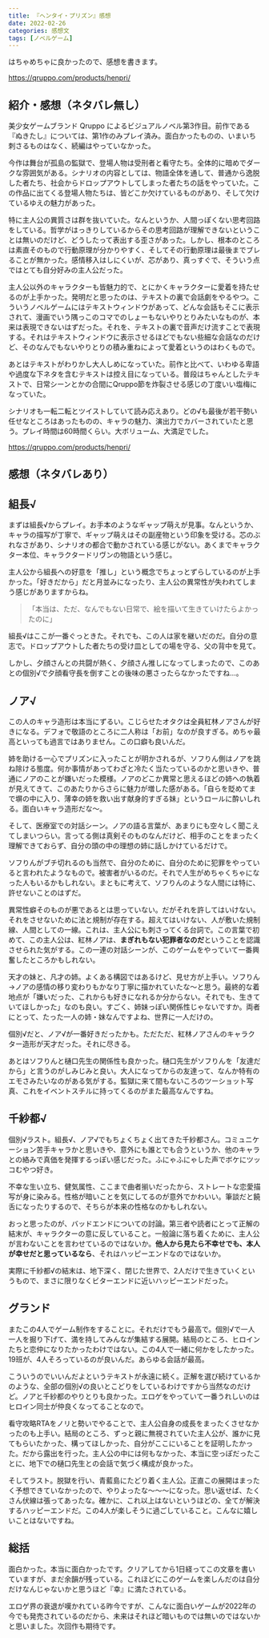 ```yaml
---
title: 『ヘンタイ・プリズン』感想
date: 2022-02-26
categories: 感想文
tags: [ノベルゲーム]
---
```


はちゃめちゃに良かったので、感想を書きます。

https://qruppo.com/products/henpri/


## 紹介・感想（ネタバレ無し）

美少女ゲームブランド Qruppo によるビジュアルノベル第3作目。前作である『ぬきたし』については、第1作のみプレイ済み。面白かったものの、いまいち刺さるものはなく、続編はやっていなかった。

今作は舞台が孤島の監獄で、登場人物は受刑者と看守たち。全体的に暗めでダークな雰囲気がある。シナリオの内容としては、物語全体を通して、普通から逸脱した者たち、社会からドロップアウトしてしまった者たちの話をやっていた。この作品に出てくる登場人物たちは、皆どこか欠けているものがあり、そして欠けているゆえの魅力があった。

特に主人公の異質さは群を抜いていた。なんというか、人間っぽくない思考回路をしている。哲学がはっきりしているからその思考回路が理解できないということは無いのだけど、どうしたって表出する歪さがあった。しかし、根本のところは素直そのもので行動原理が分かりやすく、そしてその行動原理は最後までブレることが無かった。感情移入はしにくいが、芯があり、真っすぐで、そういう点ではとても自分好みの主人公だった。

主人公以外のキャラクターも皆魅力的で、とにかくキャラクターに愛着を持たせるのが上手かった。発明だと思ったのは、テキストの裏で会話劇をやるやつ。こういうノベルゲームにはテキストウィンドウがあって、どんな会話もそこに表示されて、漫画でいう隅っこのコマでのしょーもないやりとりみたいなものが、本来は表現できないはずだった。それを、テキストの裏で音声だけ流すことで表現する。それはテキストウィンドウに表示させるほどでもない些細な会話なのだけど、そのなんでもないやりとりの積み重ねによって愛着というのはわくもので。

あとはテキストがわりかし大人しめになっていた。前作と比べて、いわゆる卑語や過度な下ネタを含むテキストは控え目になっている。普段はちゃんとしたテキストで、日常シーンとかの合間にQruppo節を炸裂させる感じの丁度いい塩梅になっていた。

シナリオも一転二転とツイストしていて読み応えあり。どの√も最後が若干勢い任せなところはあったものの、キャラの魅力、演出力でカバーされていたと思う。プレイ時間は60時間くらい。大ボリューム、大満足でした。

https://qruppo.com/products/henpri/

## 感想（ネタバレあり）

## 組長√

まずは組長√からプレイ。お手本のようなギャップ萌えが見事。なんというか、キャラの描写が丁寧で、ギャップ萌えはその副産物という印象を受ける。芯のぶれなさがあり、シナリオの都合で動かされている感じがない。あくまでキャラクター本位、キャラクタードリヴンの物語という感じ。

主人公から組長への好意を「推し」という概念でちょっとずらしているのが上手かった。「好きだから」だと月並みになったり、主人公の異常性が失われてしまう感じがありますからね。

> 「本当は、ただ、なんでもない日常で、絵を描いて生きていけたらよかったのに」

組長√はここが一番ぐっときた。それでも、この人は家を継いだのだ。自分の意志で。ドロップアウトした者たちの受け皿としての場を守る、父の背中を見て。

しかし、夕顔さんとの共闘が熱く、夕顔さん推しになってしまったので、このあとの個別√で夕顔看守長を倒すことの後味の悪さったらなかったですね...。

## ノア√

この人のキャラ造形は本当にずるい。こじらせたオタクは全員紅林ノアさんが好きになる。デフォで敬語のところに二人称は「お前」なのが良すぎる。めちゃ最高といっても過言ではありません。この口癖も良いんだ。

姉を助ける一心でプリズンに入ったことが明かされるが、ソフりん側はノアを跳ね除ける態度。何か事情があってわざと冷たく当たっているのかと思いきや、普通にノアのことが嫌いだった模様。ノアのどこか異常と思えるほどの姉への執着が見えてきて、このあたりからさらに魅力が増した感がある。「自らを貶めてまで塀の中に入り、薄幸の姉を救い出す献身的すぎる妹」というロールに酔いしれる。面白いキャラ造形だな～。

そして、医療室での対話シーン。ノアの語る言葉が、あまりにも空々しく聞こえてしまいつらい。言ってる側は真剣そのものなんだけど、相手のことをまったく理解できておらず、自分の頭の中の理想の姉に話しかけているだけで。

ソフりんがブチ切れるのも当然で、自分のために、自分のために犯罪をやっていると言われたようなもので。被害者がいるのだ。それで人生がめちゃくちゃになった人もいるかもしれない。まともに考えて、ソフりんのような人間には特に、許せないことのはずだ。

異常性癖そのものが悪であるとは思っていない。だがそれを許してはいけない。それをさせないために法と規制が存在する。超えてはいけない、人が敷いた規制線、人間としての一線。これは、主人公にも刺さってくる台詞で。この言葉で初めて、この主人公は、紅林ノアは、**まぎれもない犯罪者なのだ**ということを認識させられた気がする。この一連の対話シーンが、このゲームをやっていて一番興奮したところかもしれない。

天才の妹と、凡才の姉。よくある構図ではあるけど、見せ方が上手い。ソフりん→ノアの感情の移り変わりもかなり丁寧に描かれていたな～と思う。最終的な着地点が「嫌いだった、これからも好きになれるか分からない。それでも、生きていてほしかった」なのも良い。すごく、姉妹っぽい関係性じゃないですか。両者にとって、たった一人の姉・妹なんですよね、世界に一人だけの。

個別√だと、ノア√が一番好きだったかも。ただただ、紅林ノアさんのキャラクター造形が天才だった。それに尽きる。

あとはソフりんと樋口先生の関係性も良かった。樋口先生がソフりんを「友達だから」と言うのがしみじみと良い。大人になってからの友達って、なんか特有のエモさみたいなのがある気がする。監獄に来て間もないころのツーショット写真、これをイベントスチルに持ってくるのがまた最高なんですね。

## 千紗都√

個別√ラスト。組長√、ノア√でもちょくちょく出てきた千紗都さん。コミュニケーション苦手キャラかと思いきや、意外にも誰とでも合うというか、他のキャラとの絡みで真価を発揮するっぽい感じだった。ふにゃふにゃした声でボケにツッコむやつ好き。

不幸な生い立ち、健気属性、ここまで曲者揃いだったから、ストレートな恋愛描写が身に染みる。性格が暗いことを気にしてるのが意外でかわいい。筆談だと饒舌になったりするので、そちらが本来の性格なのかもしれない。

おっと思ったのが、バッドエンドについての討論。第三者や読者にとって正解の結末が、キャラクターの意に反していること。一般論に落ち着くために、主人公が言わないことを言わせているのではないか。**他人から見たら不幸せでも、本人が幸せだと思っているなら**、それはハッピーエンドなのではないか。

実際に千紗都√の結末は、地下深く、閉じた世界で、2人だけで生きていくというもので、まさに限りなくビターエンドに近いハッピーエンドだった。

## グランド

またこの4人でゲーム制作をすることに。それだけでもう最高で。個別√で一人一人を掘り下げて、満を持してみんなが集結する展開。結局のところ、ヒロインたちと恋仲になりたかったわけではない。この4人で一緒に何かをしたかった。19班が、4人そろっているのが良いんだ。あらゆる会話が最高。

こういうのでいいんだよというテキストが永遠に続く。正解を選び続けているかのような、全部の個別√の良いとこどりをしているわけですから当然なのだけど。ノアと千紗都のやりとりも良かった。エロゲをやっていて一番うれしいのはヒロイン同士が仲良くなってることなので。

看守攻略RTAをノリと勢いでやることで、主人公自身の成長をまったくさせなかったのも上手い。結局のところ、ずっと親に無視されていた主人公が、誰かに見てもらいたかった、構ってほしかった、自分がここにいることを証明したかった。だから露出を行った。主人公の中には何もなかった、本当に空っぽだったことに、地下での樋口先生との会話で気づく構成が良かった。

そしてラスト。脱獄を行い、青藍島にたどり着く主人公。正直この展開はまったく予想できていなかったので、やりよったな～～～になった。思い返せば、たくさん伏線は張ってあったな。確かに、これ以上はないというほどの、全てが解決するハッピーエンドだ。この4人が楽しそうに過ごしていること。こんなに嬉しいことはないですね。

## 総括

面白かった。本当に面白かったです。クリアしてから1日経ってこの文章を書いていますが、まだ余韻が残っている。これほどにこのゲームを楽しんだのは自分だけなんじゃないかと思うほど『幸』に満たされている。

エロゲ界の衰退が嘆かれている昨今ですが、こんなに面白いゲームが2022年の今でも発売されているのだから、未来はそれほど暗いものでは無いのではないかと思いました。次回作も期待です。